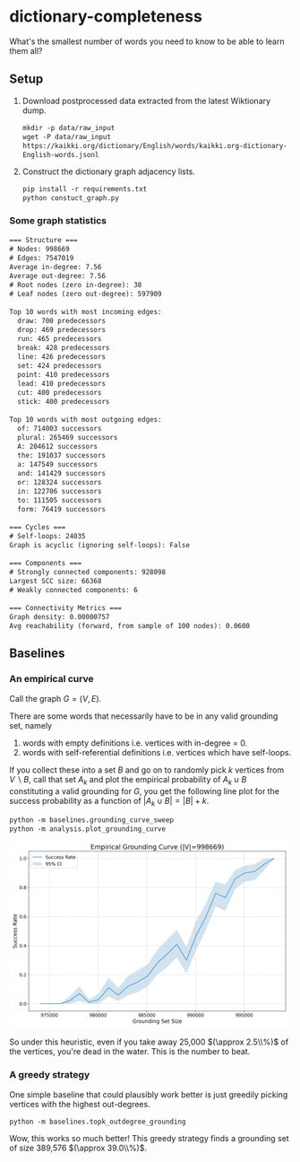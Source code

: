 # dictionary-completeness
What's the smallest number of words you need to know to be able to learn them all?

## Setup
1. Download postprocessed data extracted from the latest Wiktionary dump.
    ```
    mkdir -p data/raw_input
    wget -P data/raw_input https://kaikki.org/dictionary/English/words/kaikki.org-dictionary-English-words.jsonl
    ```

2. Construct the dictionary graph adjacency lists.
    ```
    pip install -r requirements.txt
    python constuct_graph.py
    ```

### Some graph statistics
```
=== Structure ===
# Nodes: 998669
# Edges: 7547019
Average in-degree: 7.56
Average out-degree: 7.56
# Root nodes (zero in-degree): 38
# Leaf nodes (zero out-degree): 597909

Top 10 words with most incoming edges:
  draw: 700 predecessors
  drop: 469 predecessors
  run: 465 predecessors
  break: 428 predecessors
  line: 426 predecessors
  set: 424 predecessors
  point: 410 predecessors
  lead: 410 predecessors
  cut: 400 predecessors
  stick: 400 predecessors

Top 10 words with most outgoing edges:
  of: 714003 successors
  plural: 265469 successors
  A: 204612 successors
  the: 191037 successors
  a: 147549 successors
  and: 141429 successors
  or: 128324 successors
  in: 122706 successors
  to: 111505 successors
  form: 76419 successors

=== Cycles ===
# Self-loops: 24035
Graph is acyclic (ignoring self-loops): False

=== Components ===
# Strongly connected components: 928098
Largest SCC size: 66368
# Weakly connected components: 6

=== Connectivity Metrics ===
Graph density: 0.00000757
Avg reachability (forward, from sample of 100 nodes): 0.0600
```

## Baselines
### An empirical curve
Call the graph $G = (V, E)$.

There are some words that necessarily have to be in any valid grounding set, namely 
1. words with empty definitions i.e. vertices with in-degree = 0.
2. words with self-referential definitions i.e. vertices which have self-loops.

If you collect these into a set $B$ and go on to randomly pick $k$ vertices from $V \backslash B$, call that set $A_k$ and plot the empirical probability of $A_k \cup B$ constituting a valid grounding for $G$, you get the following line plot for the success probability as a function of $|A_k \cup B| = |B| + k$.

```
python -m baselines.grounding_curve_sweep
python -m analysis.plot_grounding_curve
```

<img src="https://github.com/anirudhajith/dictionary-completeness/blob/main/data/plots/random_grounding_curve_plot.png" width="500">

So under this heuristic, even if you take away 25,000 $(\approx 2.5\\%)$ of the vertices, you're dead in the water. This is the number to beat. 

### A greedy strategy
One simple baseline that could plausibly work better is just greedily picking vertices with the highest out-degrees.

```
python -m baselines.topk_outdegree_grounding
```

Wow, this works so much better! This greedy strategy finds a grounding set of size 389,576 $(\approx 39.0\\%)$.
